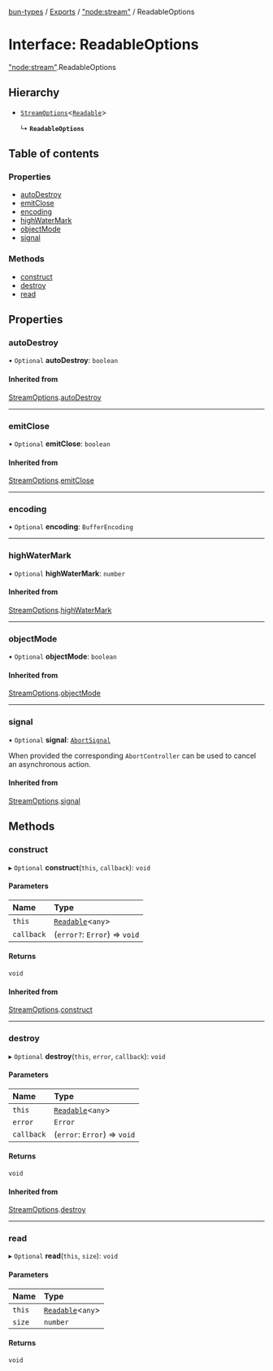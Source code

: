 [bun-types](https://github.com/oven-sh/bun-types/blob/master/api-docs/README.md) / [Exports](https://github.com/oven-sh/bun-types/blob/master/api-docs/modules.md) / ["node:stream"](https://github.com/oven-sh/bun-types/blob/master/api-docs/modules/node_stream_.md) / ReadableOptions

# Interface: ReadableOptions

["node:stream"](https://github.com/oven-sh/bun-types/blob/master/api-docs/modules/node_stream_.md).ReadableOptions

## Hierarchy

- [`StreamOptions`](https://github.com/oven-sh/bun-types/blob/master/api-docs/interfaces/stream_.StreamOptions.md)<[`Readable`](https://github.com/oven-sh/bun-types/blob/master/api-docs/classes/stream_.Readable.md)\>

  ↳ **`ReadableOptions`**

## Table of contents

### Properties

- [autoDestroy](https://github.com/oven-sh/bun-types/blob/master/api-docs/interfaces/node_stream_.ReadableOptions.md#autodestroy)
- [emitClose](https://github.com/oven-sh/bun-types/blob/master/api-docs/interfaces/node_stream_.ReadableOptions.md#emitclose)
- [encoding](https://github.com/oven-sh/bun-types/blob/master/api-docs/interfaces/node_stream_.ReadableOptions.md#encoding)
- [highWaterMark](https://github.com/oven-sh/bun-types/blob/master/api-docs/interfaces/node_stream_.ReadableOptions.md#highwatermark)
- [objectMode](https://github.com/oven-sh/bun-types/blob/master/api-docs/interfaces/node_stream_.ReadableOptions.md#objectmode)
- [signal](https://github.com/oven-sh/bun-types/blob/master/api-docs/interfaces/node_stream_.ReadableOptions.md#signal)

### Methods

- [construct](https://github.com/oven-sh/bun-types/blob/master/api-docs/interfaces/node_stream_.ReadableOptions.md#construct)
- [destroy](https://github.com/oven-sh/bun-types/blob/master/api-docs/interfaces/node_stream_.ReadableOptions.md#destroy)
- [read](https://github.com/oven-sh/bun-types/blob/master/api-docs/interfaces/node_stream_.ReadableOptions.md#read)

## Properties

### autoDestroy

• `Optional` **autoDestroy**: `boolean`

#### Inherited from

[StreamOptions](https://github.com/oven-sh/bun-types/blob/master/api-docs/interfaces/stream_.StreamOptions.md).[autoDestroy](https://github.com/oven-sh/bun-types/blob/master/api-docs/interfaces/stream_.StreamOptions.md#autodestroy)

___

### emitClose

• `Optional` **emitClose**: `boolean`

#### Inherited from

[StreamOptions](https://github.com/oven-sh/bun-types/blob/master/api-docs/interfaces/stream_.StreamOptions.md).[emitClose](https://github.com/oven-sh/bun-types/blob/master/api-docs/interfaces/stream_.StreamOptions.md#emitclose)

___

### encoding

• `Optional` **encoding**: `BufferEncoding`

___

### highWaterMark

• `Optional` **highWaterMark**: `number`

#### Inherited from

[StreamOptions](https://github.com/oven-sh/bun-types/blob/master/api-docs/interfaces/stream_.StreamOptions.md).[highWaterMark](https://github.com/oven-sh/bun-types/blob/master/api-docs/interfaces/stream_.StreamOptions.md#highwatermark)

___

### objectMode

• `Optional` **objectMode**: `boolean`

#### Inherited from

[StreamOptions](https://github.com/oven-sh/bun-types/blob/master/api-docs/interfaces/stream_.StreamOptions.md).[objectMode](https://github.com/oven-sh/bun-types/blob/master/api-docs/interfaces/stream_.StreamOptions.md#objectmode)

___

### signal

• `Optional` **signal**: [`AbortSignal`](https://github.com/oven-sh/bun-types/blob/master/api-docs/modules.md#abortsignal)

When provided the corresponding `AbortController` can be used to cancel an asynchronous action.

#### Inherited from

[StreamOptions](https://github.com/oven-sh/bun-types/blob/master/api-docs/interfaces/stream_.StreamOptions.md).[signal](https://github.com/oven-sh/bun-types/blob/master/api-docs/interfaces/stream_.StreamOptions.md#signal)

## Methods

### construct

▸ `Optional` **construct**(`this`, `callback`): `void`

#### Parameters

| Name | Type |
| :------ | :------ |
| `this` | [`Readable`](https://github.com/oven-sh/bun-types/blob/master/api-docs/classes/stream_.Readable.md)<`any`\> |
| `callback` | (`error?`: `Error`) => `void` |

#### Returns

`void`

#### Inherited from

[StreamOptions](https://github.com/oven-sh/bun-types/blob/master/api-docs/interfaces/stream_.StreamOptions.md).[construct](https://github.com/oven-sh/bun-types/blob/master/api-docs/interfaces/stream_.StreamOptions.md#construct)

___

### destroy

▸ `Optional` **destroy**(`this`, `error`, `callback`): `void`

#### Parameters

| Name | Type |
| :------ | :------ |
| `this` | [`Readable`](https://github.com/oven-sh/bun-types/blob/master/api-docs/classes/stream_.Readable.md)<`any`\> |
| `error` | `Error` |
| `callback` | (`error`: `Error`) => `void` |

#### Returns

`void`

#### Inherited from

[StreamOptions](https://github.com/oven-sh/bun-types/blob/master/api-docs/interfaces/stream_.StreamOptions.md).[destroy](https://github.com/oven-sh/bun-types/blob/master/api-docs/interfaces/stream_.StreamOptions.md#destroy)

___

### read

▸ `Optional` **read**(`this`, `size`): `void`

#### Parameters

| Name | Type |
| :------ | :------ |
| `this` | [`Readable`](https://github.com/oven-sh/bun-types/blob/master/api-docs/classes/stream_.Readable.md)<`any`\> |
| `size` | `number` |

#### Returns

`void`
